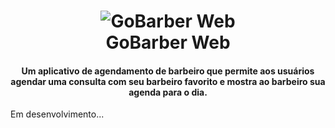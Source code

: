 <h1 align="center">
    <img alt="GoBarber Web" src="https://res.cloudinary.com/lukemorales/image/upload/v1564533051/readme_logos/gobarber_hg5ddx.png" />
    <br>
    GoBarber Web
</h1>

<h4 align="center">
  Um aplicativo de agendamento de barbeiro que permite aos usuários agendar uma consulta com seu barbeiro favorito e mostra ao barbeiro sua agenda para o dia.
</h4>

Em desenvolvimento...
